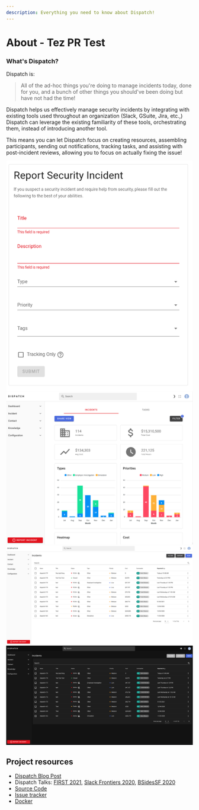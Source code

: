 ```yaml
---
description: Everything you need to know about Dispatch!
---
```


# About - Tez PR Test

### What's Dispatch?

Dispatch is:

> All of the ad-hoc things you're doing to manage incidents today, done for you, and a bunch of other things you should've been doing but have not had the time!

Dispatch helps us effectively manage security incidents by integrating with existing tools used throughout an organization \(Slack, GSuite, Jira, etc.,\) Dispatch can leverage the existing familiarity of these tools, orchestrating them, instead of introducing another tool.

This means you can let Dispatch focus on creating resources, assembling participants, sending out notifications, tracking tasks, and assisting with post-incident reviews, allowing you to focus on actually fixing the issue!

![](https://github.com/Netflix/dispatch/raw/master/docs/.gitbook/assets/thumb-6.png)
![](https://github.com/Netflix/dispatch/raw/master/docs/.gitbook/assets/thumb-4.png)
![](https://github.com/Netflix/dispatch/raw/master/docs/.gitbook/assets/thumb-3.png)
![](https://github.com/Netflix/dispatch/raw/master/docs/.gitbook/assets/thumb-5.png)

## Project resources

- [Dispatch Blog Post](https://medium.com/@NetflixTechBlog/introducing-dispatch-da4b8a2a8072)
- Dispatch Talks: [FIRST 2021](https://www.youtube.com/watch?v=_HYShHaVUGg&ab_channel=FIRST), [Slack Frontiers 2020](https://slack.com/intl/pt-br/blog/collaboration/engineers-netflix-pagerduty-slack), [BSidesSF 2020](https://www.youtube.com/watch?v=49eYH46ujIU&t=25s)
- [Source Code](https://github.com/netflix/dispatch)
- [Issue tracker](https://github.com/netflix/dispatch/issues)
- [Docker](https://github.com/Netflix/dispatch-docker)
